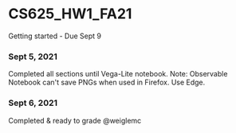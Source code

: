 # CS625_HW1_FA21
Getting started - Due Sept 9  

### Sept 5, 2021
Completed all sections until Vega-Lite notebook. Note: Observable Notebook can't save PNGs when used in Firefox. Use Edge. 

### Sept 6, 2021
Completed & ready to grade @weiglemc
